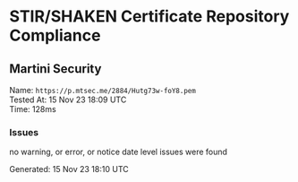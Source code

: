 # STIR/SHAKEN Certificate Repository Compliance

## Martini Security

Name: `https://p.mtsec.me/2884/Hutg73w-foY8.pem`\
Tested At: 15 Nov 23 18:09 UTC\
Time: 128ms

### Issues

no warning, or error, or notice date level issues were found

Generated: 15 Nov 23 18:10 UTC